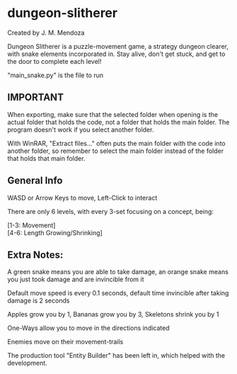 # dungeon-slitherer

Created by J. M. Mendoza

Dungeon Slitherer is a puzzle-movement game, a strategy dungeon clearer, with snake elements incorporated in.
Stay alive, don't get stuck, and get to the door to complete each level!

"main_snake.py" is the file to run

IMPORTANT
---

When exporting, make sure that the selected folder when opening is the actual folder that holds the code, not a folder that holds the main folder. The program doesn't work if you select another folder.

With WinRAR, "Extract files..." often puts the main folder with the code into another folder, so remember to select the main folder instead of the folder that holds that main folder.

General Info
---

WASD or Arrow Keys to move, Left-Click to interact

There are only 6 levels, with every 3-set focusing on a concept, being:

[1-3: Movement]  
[4-6: Length Growing/Shrinking]

Extra Notes:
---

A green snake means you are able to take damage, an orange snake means you just took damage and are invincible from it

Default move speed is every 0.1 seconds, default time invincible after taking damage is 2 seconds 

Apples grow you by 1, Bananas grow you by 3, Skeletons shrink you by 1

One-Ways allow you to move in the directions indicated

Enemies move on their movement-trails

The production tool "Entity Builder" has been left in, which helped with the development.
